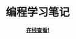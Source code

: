 <p align="center">
    <h1 align="center">编程学习笔记</h1>
    <p align="center"><strong><a href="https://www.luguosong.com/">在线查看!</a></strong></p>
    <br><br><br>
</p>
